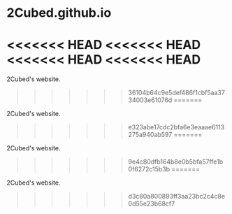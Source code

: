2Cubed.github.io
================
<<<<<<< HEAD
<<<<<<< HEAD
<<<<<<< HEAD
<<<<<<< HEAD
=======

2Cubed's website.
>>>>>>> 36104b64c9e5def486f1cbf5aa3734003e61076d
=======

2Cubed's website.
>>>>>>> e323abe17cdc2bfa6e3eaaae6113275a940ab597
=======

2Cubed's website.
>>>>>>> 9e4c80dfb164b8e0b5bfa57ffe1b0f6272c15b3b
=======

2Cubed's website.
>>>>>>> d3c80a800893ff3aa23bc2c4c8e0d55e23b68cf7
